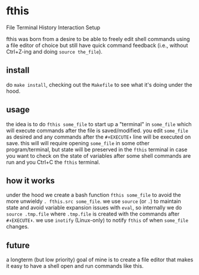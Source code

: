 # fthis

File Terminal History Interaction Setup

fthis was born from a desire to be able to freely edit shell commands
using a file editor of choice but still have quick command feedback
(i.e., without Ctrl+Z-ing and doing `source the_file`).

## install

do `make install`, checking out the `Makefile` to see what it's doing
under the hood.

## usage

the idea is to do `fthis some_file` to start up a "terminal" in
`some_file` which will execute commands after the file is saved/modified.
you edit `some_file` as desired and any commands after the `#⬇EXECUTE⬇`
line will be executed on save.  this will will require opening `some_file`
in some other program/terminal, but state will be preserved in the
`fthis` terminal in case you want to check on the state of variables
after some shell commands are run and you Ctrl+C the `fthis` terminal.

## how it works

under the hood we create a bash function `fthis some_file` to avoid
the more unwieldy `. fthis.src some_file`.  we use `source` (or `.`)
to maintain state and avoid variable expansion issues with `eval`,
so internally we do `source .tmp.file` where `.tmp.file` is created
with the commands after `#⬇EXECUTE⬇`.  we use `inotify` (Linux-only)
to notify `fthis` of when `some_file` changes.

## future

a longterm (but low priority) goal of mine is to create a file editor
that makes it easy to have a shell open and run commands like this.
